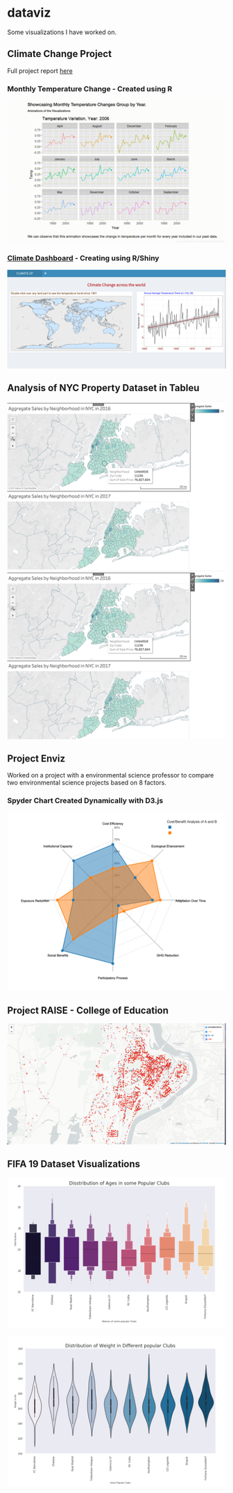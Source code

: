 # dataviz

Some visualizations I have worked on.

## Climate Change Project

Full project report [here](https://info-248.web.app/climate_analysis.html)

### Monthly Temperature Change - Created using R

![Alt Text](climate_df.gif)

### [Climate Dashboard](https://adityanar.shinyapps.io/Maps/) - Creating using R/Shiny

![Alt Text](climate_dashboard.png)

## Analysis of NYC Property Dataset in Tableu 

![Alt Text](nyc_1.png)
![Alt Text](nyc_3.png)

## Project Enviz 

Worked on a project with a environmental science professor to compare two environmental science projects based on 8 factors. 
### Spyder Chart Created Dynamically with D3.js

![Alt Text](spyder_chart.png)


## Project RAISE - College of Education 

![Alt Text](crime_2.png)

## FIFA 19 Dataset Visualizations 

![Alt Text](fifa_1.png)

![Alt Text](fifa_2.png)




